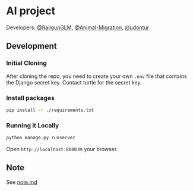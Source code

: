 # AI project
Developers: [@RailgunGLM](https://github.com/RailgunGLM), [@Animal-Migration](https://github.com/Animal-Migration), [@udontur](https://github.com/udontur)

## Development
### Initial Cloning
After cloning the repo, you need to create your own `.env` file that contains the Django secret key. Contact turtle for the secret key. 

### Install packages
```sh
pip install -r ./requirements.txt
```

### Running it Locally
```bash
python manage.py runserver
```

Open `http://localhost:8000` in your browser.

## Note
See [note.md](note.md)
